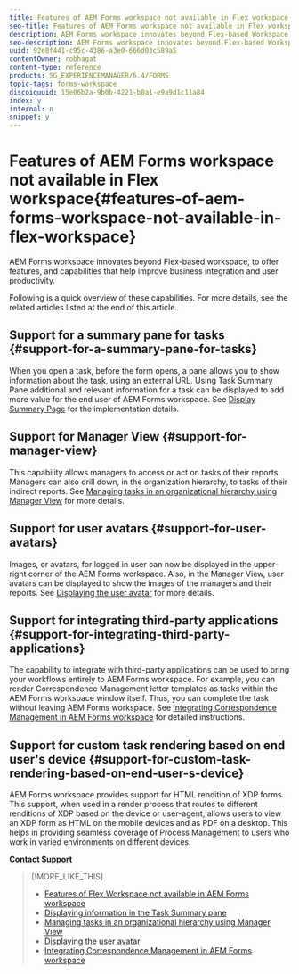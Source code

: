```yaml
---
title: Features of AEM Forms workspace not available in Flex workspace
seo-title: Features of AEM Forms workspace not available in Flex workspace
description: AEM Forms workspace innovates beyond Flex-based Workspace. Read about differences in features and capabilities.
seo-description: AEM Forms workspace innovates beyond Flex-based Workspace. Read about differences in features and capabilities.
uuid: 92e8f441-c95c-4386-a3e0-666d03c589a5
contentOwner: robhagat
content-type: reference
products: SG_EXPERIENCEMANAGER/6.4/FORMS
topic-tags: forms-workspace
discoiquuid: 15e06b2a-9b0b-4221-b0a1-e9a9d1c11a84
index: y
internal: n
snippet: y
---
```


# Features of AEM Forms workspace not available in Flex workspace{#features-of-aem-forms-workspace-not-available-in-flex-workspace}

AEM Forms workspace innovates beyond Flex-based workspace, to offer features, and capabilities that help improve business integration and user productivity.

Following is a quick overview of these capabilities. For more details, see the related articles listed at the end of this article.

## Support for a summary pane for tasks {#support-for-a-summary-pane-for-tasks}

When you open a task, before the form opens, a pane allows you to show information about the task, using an external URL. Using Task Summary Pane additional and relevant information for a task can be displayed to add more value for the end user of AEM Forms workspace. See [Display Summary Page](../../forms/using/displaying-information-task-summary-pane.md) for the implementation details.

## Support for Manager View {#support-for-manager-view}

This capability allows managers to access or act on tasks of their reports. Managers can also drill down, in the organization hierarchy, to tasks of their indirect reports. See [Managing tasks in an organizational hierarchy using Manager View](../../forms/using/tasks-organizational-hierarchy-using-manager.md) for more details.

## Support for user avatars {#support-for-user-avatars}

Images, or avatars, for logged in user can now be displayed in the upper-right corner of the AEM Forms workspace. Also, in the Manager View, user avatars can be displayed to show the images of the managers and their reports. See [Displaying the user avatar](../../forms/using/displaying-user-avatar.md) for more details.

## Support for integrating third-party applications {#support-for-integrating-third-party-applications}

The capability to integrate with third-party applications can be used to bring your workflows entirely to AEM Forms workspace. For example, you can render Correspondence Management letter templates as tasks within the AEM Forms workspace window itself. Thus, you can complete the task without leaving AEM Forms workspace. See [Integrating Correspondence Management in AEM Forms workspace](../../forms/using/integrating-correspondence-management-html-workspace.md) for detailed instructions.

## Support for custom task rendering based on end user's device {#support-for-custom-task-rendering-based-on-end-user-s-device}

AEM Forms workspace provides support for HTML rendition of XDP forms. This support, when used in a render process that routes to different renditions of XDP based on the device or user-agent, allows users to view an XDP form as HTML on the mobile devices and as PDF on a desktop. This helps in providing seamless coverage of Process Management to users who work in varied environments on different devices.

[**Contact Support**](https://www.adobe.com/account/sign-in.supportportal.html)

>[!MORE_LIKE_THIS]
>
>* [Features of Flex Workspace not available in AEM Forms workspace](../../forms/using/features-flex-workspace-available-html.md)
>* [Displaying information in the Task Summary pane](../../forms/using/displaying-information-task-summary-pane.md)
>* [Managing tasks in an organizational hierarchy using Manager View](../../forms/using/tasks-organizational-hierarchy-using-manager.md)
>* [Displaying the user avatar](../../forms/using/displaying-user-avatar.md)
>* [Integrating Correspondence Management in AEM Forms workspace](../../forms/using/integrating-correspondence-management-html-workspace.md)
